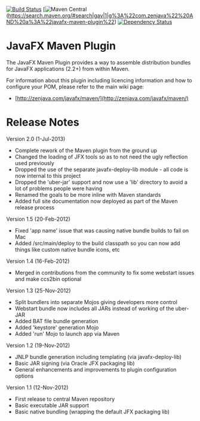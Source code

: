 [![Build Status](https://travis-ci.org/javafx-maven-plugin/javafx-maven-plugin.svg?branch=master)](https://travis-ci.org/javafx-maven-plugin/javafx-maven-plugin)
[![Maven Central](https://img.shields.io/maven-central/v/com.zenjava/javafx-maven-plugin.svg)(https://search.maven.org/#search|gav|1|g%3A%22com.zenjava%22%20AND%20a%3A%22javafx-maven-plugin%22)
[![Dependency Status](https://www.versioneye.com/java/com.zenjava:javafx-maven-plugin/8.1.2/badge.svg)](https://www.versioneye.com/java/com.zenjava:javafx-maven-plugin/8.1.2)


JavaFX Maven Plugin
===================

The JavaFX Maven Plugin provides a way to assemble distribution bundles for JavaFX applications (2.2+) from within Maven.
 
For information about this plugin including licencing information and how to configure your POM, please refer to the main wiki page: 

* [http://zenjava.com/javafx/maven/](http://zenjava.com/javafx/maven/)


Release Notes
================

Version 2.0 (1-Jul-2013)

* Complete rework of the Maven plugin from the ground up
* Changed the loading of JFX tools so as to not need the ugly reflection used previously
* Dropped the use of the separate javafx-deploy-lib module - all code is now internal to this project
* Dropped the 'uber-jar' support and now use a 'lib' directory to avoid a lot of problems people were having
* Renamed the goals to be more inline with Maven standards
* Added full site documentation now deployed as part of the Maven release process

Version 1.5 (20-Feb-2012)

* Fixed 'app name' issue that was causing native bundle builds to fail on Mac
* Added /src/main/deploy to the build classpath so you can now add things like custom native bundle icons, etc

Version 1.4 (16-Feb-2012)

* Merged in contributions from the community to fix some webstart issues and make ccs2bin optional

Version 1.3 (25-Nov-2012)

* Split bundlers into separate Mojos giving developers more control
* Webstart bundle now includes all JARs instead of working of the uber-JAR
* Added BAT file bundle generation 
* Added 'keystore' generation Mojo
* Added 'run' Mojo to launch app via Maven

Version 1.2 (19-Nov-2012)

* JNLP bundle generation including templating (via javafx-deploy-lib)
* Basic JAR signing (via Oracle JFX packaging lib)
* General enhancements and improvements to plugin configuration options

Version 1.1 (12-Nov-2012)

* First release to central Maven repository
* Basic executable JAR support
* Basic native bundling (wrapping the default JFX packaging lib)
